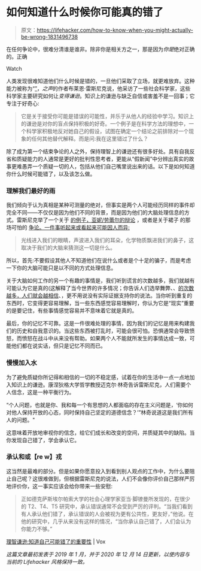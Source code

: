 # 如何知道什么时候你可能真的错了

> 原文：<https://lifehacker.com/how-to-know-when-you-might-actually-be-wrong-1831496738>

在任何争论中，很难分清谁是谁非。除非你是相关方之一，那是因为*你是*绝对正确的。正确

Watch

人类发现很难知道他们什么时候是错的，一旦他们采取了立场，就更难放弃。这种能力被称为“[”](https://www.vox.com/science-and-health/2019/1/4/17989224/intellectual-humility-explained-psychology-replication)，*之声*的作者布莱恩·雷斯尼克说，他采访了一些社会科学家，这些科学家主要研究如何让*变得谦逊*。知识上的谦逊与缺乏自信或害羞不是一回事；它专注于好奇心:

> 它是关于接受你可能是错误的可能性，并乐于从他人的经验中学习。知识上的谦逊是对你的盲点保持积极的好奇。一个例子是在科学方法的理想中，一个科学家积极地反对她自己的假设，试图在确定一个结论之前排除对一个现象的任何其他替代解释。而是问:我在这里错过了什么？

除了成为第一个结束争论的人之外，保持理智上的谦逊还有很多好处。具有自我反省和质疑能力的人通常是更好的批判性思考者，更能从“假新闻”中分辨出真实的故事更难愚弄一个质疑一切的人，包括从他们自己嘴里说出来的话。以下是如何知道你什么时候可能错了，以及该怎么做。

### 理解我们最好的雨

我们倾向于认为真相是某种可测量的绝对，但事实是两个人可能经历同样的事件却完全不同——不仅仅是因为他们不同的背景，而是因为他们的大脑处理信息的方式。雷斯尼克举了一个关于 [的例子，亚妮/劳蕾尔的辩论](https://www.youtube.com/watch?v=7X_WvGAhMlQ) ，或者是关于裙子 的那场可怕的 [争论。一件事听起来或看起来可能因人而异:](https://en.wikipedia.org/wiki/The_dress)

> 光线进入我们的眼睛，声波进入我们的耳朵，化学物质飘进我们的鼻子，这取决于我们的大脑来猜测这一切是什么。

所以，首先:不要假设其他人不知道他们在说什么或者是个十足的骗子，而是考虑一下你的大脑可能只是以不同的方式处理信息。

关于大脑如何工作的另一个有趣的事情是，我们听到谎言的次数越多，我们就越有可能认为它是真的(这解释了当今世界的许多情况；你告诉人们选举舞弊、、[的次数越多，人们就会越相信](https://news.northeastern.edu/2020/12/11/who-won-the-2020-presidential-election-joe-biden-or-donald-trump-depends-whom-you-ask/)、，更不用说没有实际证据支持你的说法。当你听到重复的东西时，它变得更容易理解，当一些东西感觉容易理解时，你认为它是“现实”重要的是要记住，有些事情感觉容易并不意味着它就是真的。

最后，你的记忆不可靠。这是一件很难处理的事情，因为我们的记忆是用来构建我们的历史和自我意识的。当这些东西被打乱时，可能会很可怕。恐惧通常会导致愤怒，而愤怒在战斗中从来没有帮助。如果两个人不能就所发生的事情达成一致，可能他们都在说实话，但只是记忆不同而已。

### 慢慢加入水

为了避免质疑你所记得和相信的一切的不稳定感，试着在你的生活中一点一点地加入知识上的谦逊。康涅狄格大学哲学教授迈克尔·林奇告诉雷斯尼克，人们需要个人信念，这是一种平衡行为。

“个人问题，也就是你、我和每一个有思想的人都面临的存在主义问题是，‘你如何对他人保持开放的心态，同时保持自己坚定的道德信念？’”林奇说道这是我们所有人的问题。"

这意味着开放地审视你的信念，给它们成长和改变的空间，并质疑其中的缺陷。当你发现自己错了，学会承认它。

### 承认和或【re w】戎

这当然是最难的部分。但是如果你愿意投入到看到别人观点的工作中，为什么要阻止自己呢？这很难做到，但根据雷斯尼克的说法，人们不会像你评价自己那样严厉地评价你，这一事实应该会给你带来一些安慰:

> 正如德克萨斯埃尔帕索大学的社会心理学家亚当·脚镣曼所发现的，在很少的 T2、T4、T5 研究中，承认错误通常不会受到严厉的评判。“当我们看到有人承认他们错了，承认错误的人会被视为更有公共性，更友好，”他说。在他的研究中，几乎从来没有这样的情况，“当你承认自己错了，人们会认为你能力不够。”

[理智谦逊:知道自己可能错了的重要性](https://www.vox.com/science-and-health/2019/1/4/17989224/intellectual-humility-explained-psychology-replication) | Vox

*这篇文章最初发表于 2019 年 1 月，并于 2020 年 12 月 14 日更新，以使内容与当前的 Lifehacker 风格保持一致。*